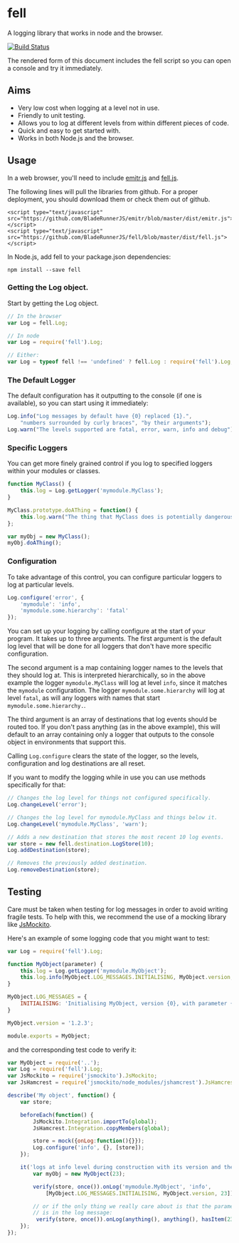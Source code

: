 # fell

A logging library that works in node and the browser.

[![Build Status](https://travis-ci.org/BladeRunnerJS/fell.png)](https://travis-ci.org/BladeRunnerJS/fell)

The rendered form of this document includes the fell script so you can open
a console and try it immediately.

## Aims

* Very low cost when logging at a level not in use.
* Friendly to unit testing.
* Allows you to log at different levels from within different pieces of code.
* Quick and easy to get started with.
* Works in both Node.js and the browser.

## Usage

In a web browser, you'll need to include [emitr.js](https://github.com/BladeRunnerJS/emitr/blob/master/dist/emitr.js) and [fell.js](dist/fell.js).

The following lines will pull the libraries from github. For a proper deployment, you should
download them or check them out of github.

```
<script type="text/javascript" src="https://github.com/BladeRunnerJS/emitr/blob/master/dist/emitr.js"></script>
<script type="text/javascript" src="https://github.com/BladeRunnerJS/fell/blob/master/dist/fell.js"></script>
```

In Node.js, add fell to your package.json dependencies:

```shell
npm install --save fell
```

###  Getting the Log object.

Start by getting the Log object.

```js
// In the browser
var Log = fell.Log;

// In node
var Log = require('fell').Log;

// Either:
var Log = typeof fell !== 'undefined' ? fell.Log : require('fell').Log;
```

### The Default Logger

The default configuration has it outputting to the console (if one is available), so you can start
using it immediately:

```js
Log.info("Log messages by default have {0} replaced {1}.",
	"numbers surrounded by curly braces", "by their arguments");
Log.warn("The levels supported are fatal, error, warn, info and debug");
```

### Specific Loggers

You can get more finely grained control if you log to specified loggers within your modules or
classes.

```js
function MyClass() {
	this.log = Log.getLogger('mymodule.MyClass');
}

MyClass.prototype.doAThing = function() {
	this.log.warn("The thing that MyClass does is potentially dangerous!");
};

var myObj = new MyClass();
myObj.doAThing();
```

### Configuration

To take advantage of this control, you can configure particular loggers to log at particular levels.

```js
Log.configure('error', {
	'mymodule': 'info',
	'mymodule.some.hierarchy': 'fatal'
});
```

You can set up your logging by calling configure at the start of your program.  It takes up to three
arguments.  The first argument is the default log level that will be done for all loggers that don't
have more specific configuration.

The second argument is a map containing logger names to the levels that they should log at.  This
is interpreted hierarchically, so in the above example the logger `mymodule.MyClass` will log at
level `info`, since it matches the `mymodule` configuration.  The logger `mymodule.some.hierarchy`
will log at level `fatal`, as will any loggers with names that start `mymodule.some.hierarchy.`.

The third argument is an array of destinations that log events should be routed too.  If you don't
pass anything (as in the above example), this will default to an array containing only a logger that
outputs to the console object in environments that support this.

Calling `Log.configure` clears the state of the logger, so the levels, configuration and log
destinations are all reset.

If you want to modify the logging while in use you can use methods specifically for that:

```js
// Changes the log level for things not configured specifically.
Log.changeLevel('error');

// Changes the log level for mymodule.MyClass and things below it.
Log.changeLevel('mymodule.MyClass', 'warn');

// Adds a new destination that stores the most recent 10 log events.
var store = new fell.destination.LogStore(10);
Log.addDestination(store);

// Removes the previously added destination.
Log.removeDestination(store);
```

## Testing

Care must be taken when testing for log messages in order to avoid writing fragile tests. To help with this, we recommend the use of a mocking library like [JsMockito](http://jsmockito.org/).

Here's an example of some logging code that you might want to test:

```js
var Log = require('fell').Log;

function MyObject(parameter) {
	this.log = Log.getLogger('mymodule.MyObject');
	this.log.info(MyObject.LOG_MESSAGES.INITIALISING, MyObject.version, parameter);
}

MyObject.LOG_MESSAGES = {
	INITIALISING: 'Initialising MyObject, version {0}, with parameter {1}.'
}

MyObject.version = '1.2.3';

module.exports = MyObject;
```

and the corresponding test code to verify it:

```js
var MyObject = require('..');
var Log = require('fell').Log;
var JsMockito = require('jsmockito').JsMockito;
var JsHamcrest = require('jsmockito/node_modules/jshamcrest').JsHamcrest;

describe('My object', function() {
	var store;

	beforeEach(function() {
		JsMockito.Integration.importTo(global);
		JsHamcrest.Integration.copyMembers(global);

		store = mock({onLog:function(){}});
		Log.configure('info', {}, [store]);
	});

	it('logs at info level during construction with its version and the parameter', function() {
		var myObj = new MyObject(23);

		verify(store, once()).onLog('mymodule.MyObject', 'info',
			[MyObject.LOG_MESSAGES.INITIALISING, MyObject.version, 23]);

		// or if the only thing we really care about is that the parameter
		// is in the log message:
		 verify(store, once()).onLog(anything(), anything(), hasItem(23));
	});
});
```
